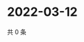 # 2022-03-12

共 0 条

<!-- BEGIN WEIBO -->
<!-- 最后更新时间 Sat Mar 12 2022 12:19:54 GMT+0800 (China Standard Time) -->

<!-- END WEIBO -->
